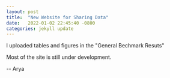 ```yaml
---
layout: post
title:  "New Website for Sharing Data"
date:   2022-01-02 22:45:40 -0800
categories: jekyll update
---
```



I uploaded tables and figures in the "General Bechmark Resuts"

Most of the site is still under development. 

-- Arya